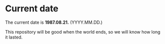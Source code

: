 # Current date

The current date is **1987.08.21.** (YYYY.MM.DD.)

This repository will be good when the world ends, so we will know how long it lasted.